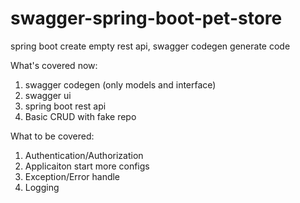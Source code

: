 # swagger-spring-boot-pet-store
spring boot create empty rest api, swagger codegen generate code


What's covered now:
1. swagger codegen (only models and interface)
2. swagger ui
3. spring boot rest api
4. Basic CRUD with fake repo


What to be covered:
1. Authentication/Authorization
2. Applicaiton start more configs 
3. Exception/Error handle
4. Logging

